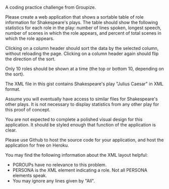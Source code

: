 A coding practice challenge from Groupize.

Please create a web application that shows a sortable table of role
information for Shakespeare's plays. The table should show the following
statistics for each role in the play: number of lines spoken, longest
speech, number of scenes in which the role appears, and percent of total
scenes in which the role appears.

Clicking on a column header should sort the data by the selected column,
without reloading the page. Clicking on a column header again should
flip the direction of the sort.

Only 10 roles should be shown at a time (the top or bottom 10, depending
on the sort).

The XML file in this gist contains Shakespeare's play
"Julius Caesar" in XML format.

Assume you will eventually have access to
similar files for Shakespeare's other plays. It is not necessary to
display statistics from any other play for this proof of concept.

You are not expected to complete a polished visual design for this
application. It should be styled enough that function of the application
is clear.

Please use Github to host the source code for your application, and host
the application for free on Heroku.

You may find the following information about the XML layout helpful:
- PGROUPs have no relevance to this problem.
- PERSONA is the XML element indicating a role. Not all PERSONA elements speak.
- You may ignore any lines given by "All".
